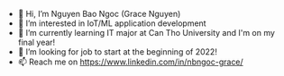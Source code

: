 - 👋 Hi, I’m Nguyen Bao Ngoc (Grace Nguyen)
- 👀 I’m interested in IoT/ML application development
- 🌱 I’m currently learning IT major at Can Tho University and I'm on my final year!
- 💞️ I’m looking for job to start at the beginning of 2022!
- 📫 Reach me on https://www.linkedin.com/in/nbngoc-grace/

<!---
gracenn1998/gracenn1998 is a ✨ special ✨ repository because its `README.md` (this file) appears on your GitHub profile.
You can click the Preview link to take a look at your changes.
--->
